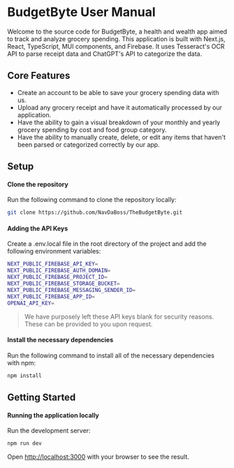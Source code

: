 # BudgetByte User Manual

Welcome to the source code for BudgetByte, a health and wealth app aimed to track and analyze grocery spending.
This application is built with Next.js, React, TypeScript, MUI components, and Firebase. It uses Tesseract's OCR API to parse receipt data and ChatGPT's API to categorize the data.

## Core Features

- Create an account to be able to save your grocery spending data with us.
- Upload any grocery receipt and have it automatically processed by our application.
- Have the ability to gain a visual breakdown of your monthly and yearly grocery spending by cost and food group category.
- Have the ability to manually create, delete, or edit any items that haven't been parsed or categorized correctly by our app.

## Setup

#### Clone the repository

Run the following command to clone the repository locally:

```bash
git clone https://github.com/NavDaBoss/TheBudgetByte.git
```

#### Adding the API Keys

Create a .env.local file in the root directory of the project and add the following environment variables:

```bash
NEXT_PUBLIC_FIREBASE_API_KEY=
NEXT_PUBLIC_FIREBASE_AUTH_DOMAIN=
NEXT_PUBLIC_FIREBASE_PROJECT_ID=
NEXT_PUBLIC_FIREBASE_STORAGE_BUCKET=
NEXT_PUBLIC_FIREBASE_MESSAGING_SENDER_ID=
NEXT_PUBLIC_FIREBASE_APP_ID=
OPENAI_API_KEY=
```

> We have purposely left these API keys blank for security reasons. These can be provided to you upon request.

#### Install the necessary dependencies

Run the following command to install all of the necessary dependencies with npm:

```bash
npm install
```

## Getting Started

#### Running the application locally

Run the development server:

```bash
npm run dev
```

Open [http://localhost:3000](http://localhost:3000) with your browser to see the result.
